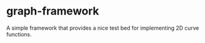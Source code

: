 # graph-framework
A simple framework that provides a nice test bed for implementing 2D curve functions. 
